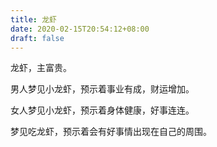 ```yaml
---
title: 龙虾
date: 2020-02-15T20:54:12+08:00
draft: false
---
```


龙虾，主富贵。

男人梦见小龙虾，预示着事业有成，财运增加。

女人梦见小龙虾，预示着身体健康，好事连连。

梦见吃龙虾，预示着会有好事情出现在自己的周围。